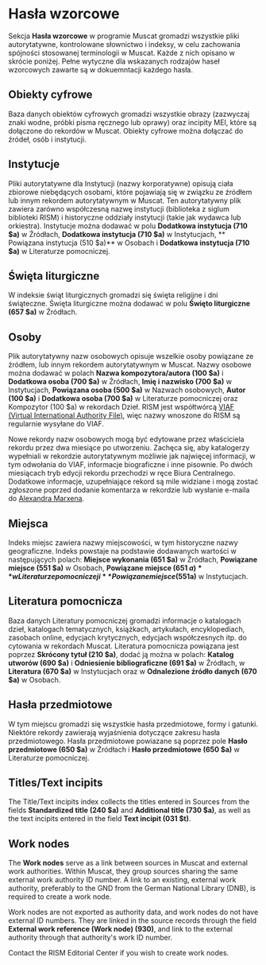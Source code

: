 # Hasła wzorcowe

Sekcja **Hasła wzorcowe** w programie Muscat gromadzi wszystkie pliki autorytatywne, kontrolowane słownictwo i indeksy, w celu zachowania spójności stosowanej terminologii w Muscat. Każde z nich opisano w skrócie poniżej. Pełne wytyczne dla wskazanych rodzajów haseł wzorcowych zawarte są w dokuemntacji każdego hasła.

## Obiekty cyfrowe

Baza danych obiektów cyfrowych gromadzi wszystkie obrazy (zazwyczaj znaki wodne, próbki pisma ręcznego lub oprawy) oraz incipity MEI, które są dołączone do rekordów w Muscat. Obiekty cyfrowe można dołączać do źródeł, osób i instytucji.

## Instytucje

Pliki autorytatywne dla Instytucji (nazwy korporatywne) opisują ciała zbiorowe niebędących osobami, które pojawiają się w związku ze źródłem lub innym rekordem autorytatywnym w Muscat. Ten autorytatywny plik zawiera zarówno współczesną nazwę instytucji (biblioteka z siglum biblioteki RISM) i historyczne oddziały instytucji (takie jak wydawca lub orkiestra). Instytucje można dodawać w polu **Dodatkowa instytucja (710 $a)** w Źródłach, **Dodatkowa instytucja (710 $a)** w Instytucjach, ** Powiązana instytucja (510 $a)** w Osobach i **Dodatkowa instytucja (710 $a)** w Literaturze pomocniczej.

## Święta liturgiczne

W indeksie świąt liturgicznych gromadzi się święta religijne i dni świąteczne. Święta liturgiczne można dodawać w polu **Święto liturgiczne (657 $a)** w Źródłach.

## Osoby

Plik autorytatywny nazw osobowych opisuje wszelkie osoby powiązane ze źródłem, lub innym rekordem autorytatywnym w Muscat. Nazwy osobowe można dodawać w polach **Nazwa kompozytora/autora (100 $a)** i **Dodatkowa osoba (700 $a)** w Źródłach, **Imię i nazwisko (700 $a)** w Instytucjach, **Powiązana osoba (500 $a)** w Nazwach osobowych, **Autor (100 $a)** i **Dodatkowa osoba (700 $a)** w Literaturze pomocniczej oraz Kompozytor (100 $a)</strong> w rekordach Dzieł. RISM jest współtwórcą [VIAF (Virtual International Authority File)](https://www.viaf.org/), więc nazwy wnoszone do RISM są regularnie wysyłane do VIAF.

Nowe rekordy nazw osobowych mogą być edytowane przez właściciela rekordu przez dwa miesiące po utworzeniu. Zachęca się, aby katalogerzy wypełniali w rekordzie autorytatywnym możliwie jak najwięcej informacji, w tym odwołania do VIAF, informacje biograficzne i inne pisownie. Po dwóch miesiącach tryb edycji rekordu przechodzi w ręce Biura Centralnego. Dodatkowe informacje, uzupełniające rekord są mile widziane i mogą zostać zgłoszone poprzed dodanie komentarza w rekordzie lub wysłanie e-maila do [Alexandra Marxena](mailto:alexander.marxen@rism.info).

## Miejsca

Indeks miejsc zawiera nazwy miejscowości, w tym historyczne nazwy geograficzne. Indeks powstaje na podstawie dodawanych wartości w następujących polach: **Miejsce wykonania (651 $a)** w Żródłach, **Powiązane miejsce (551 $a)** w Osobach, **Powiązane miejsce (651 $a)** w Literaturze pomocniczej i **Powiązane miejsce (551$a)** w Instytucjach.

## Literatura pomocnicza

Baza danych Literatury pomocniczej gromadzi informacje o katalogach dzieł, katalogach tematycznych, książkach, artykułach, encyklopediach, zasobach online, edycjach krytycznych, edycjach współczesnych itp. do cytowania w rekordach Muscat. Literatura pomocnicza powiązana jest poprzez **Skrócony tytuł (210 $a)**, dodać ją można w polach: **Katalog utworów (690 $a)** i **Odniesienie bibliograficzne (691 $a)** w Źródłach, w **Literatura (670 $a)** w Instytucjach oraz w **Odnalezione źródło danych (670 $a)** w Osobach.

## Hasła przedmiotowe

W tym miejscu gromadzi się wszystkie hasła przedmiotowe, formy i gatunki. Niektóre rekordy zawierają wyjaśnienia dotyczące zakresu hasła przedmiotowego. Hasła przedmiotowe powiazane są poprzez pole **Hasło przedmiotowe (650 $a)** w Źródłach i **Hasło przedmiotowe (650 $a)** w Literaturze pomocniczej.

## Titles/Text incipits

The Title/Text incipits index collects the titles entered in Sources from the fields **Standardized title (240 $a)** and **Additional title (730 $a)**, as well as the text incipits entered in the field **Text incipit (031 $t)**.

## Work nodes

The **Work nodes** serve as a link between sources in Muscat and external work authorities. Within Muscat, they group sources sharing the same external work authority ID number. A link to an existing, external work authority, preferably to the GND from the German National Library (DNB), is required to create a work node.

Work nodes are not exported as authority data, and work nodes do not have external ID numbers. They are linked in the source records through the field **External work reference (Work node) (930)**, and link to the external authority through that authority's work ID number.

Contact the RISM Editorial Center if you wish to create work nodes.
